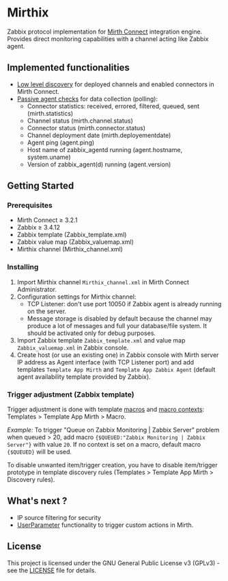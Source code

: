 # Mirthix

Zabbix protocol implementation for [Mirth Connect](https://www.nextgen.com/products-and-services/NextGen-Connect-Integration-Engine-Downloads) integration engine. Provides direct monitoring capabilities with a channel acting like Zabbix agent.

## Implemented functionalities

- [Low level discovery](https://www.zabbix.com/documentation/4.0/manual/discovery/low_level_discovery) for deployed channels and enabled connectors in Mirth Connect.
- [Passive agent checks](https://www.zabbix.com/documentation/4.0/manual/appendix/items/activepassive) for data collection (polling):
  - Connector statistics: received, errored, filtered, queued, sent (mirth.statistics)
  - Channel status (mirth.channel.status)
  - Connector status (mirth.connector.status)
  - Channel deployment date (mirth.deployementdate)
  - Agent ping (agent.ping)
  - Host name of zabbix_agentd running (agent.hostname, system.uname)
  - Version of zabbix_agent(d) running (agent.version)


## Getting Started

### Prerequisites

- Mirth Connect ≥ 3.2.1
- Zabbix ≥ 3.4.12
- Zabbix template (Zabbix_template.xml)
- Zabbix value map (Zabbix_valuemap.xml)
- Mirthix channel (Mirthix_channel.xml)


### Installing

1. Import Mirthix channel `Mirthix_channel.xml` in Mirth Connect Administrator.
2. Configuration settings for Mirthix channel:
   - TCP Listener: don't use port 10050 if Zabbix agent is already running on the server.
   - Message storage is disabled by default because the channel may produce a lot of messages and full your database/file system. It should be activated only for debug purposes.
3. Import Zabbix template `Zabbix_template.xml` and value map `Zabbix_valuemap.xml` in Zabbix console.
4. Create host (or use an existing one) in Zabbix console with Mirth server IP address as Agent interface (with TCP Listener port) and add templates `Template App Mirth` and `Template App Zabbix Agent` (default agent availability template provided by Zabbix).


### Trigger adjustment (Zabbix template)

Trigger adjustment is done with template [macros](https://www.zabbix.com/documentation/3.4/manual/config/macros/usermacros) and [macro contexts](https://www.zabbix.com/documentation/3.4/manual/config/macros/usermacros#user_macro_context): Templates > Template App Mirth > Macro.

*Example:*
To trigger "Queue on Zabbix Monitoring | Zabbix Server" problem when queued > 20, add macro `{$QUEUED:"Zabbix Monitoring | Zabbix Server"}` with value `20`. If no context is set on a macro, default macro `{$QUEUED}` will be used.

To disable unwanted item/trigger creation, you have to disable item/trigger prototype in template discovery rules (Templates > Template App Mirth > Discovery rules).  

## What's next ?

- IP source filtering for security
- [UserParameter](https://www.zabbix.com/documentation/4.0/manual/config/items/userparameters) functionality to trigger custom actions in Mirth.

## License

This project is licensed under the GNU General Public License v3 (GPLv3) - see the [LICENSE](LICENSE) file for details.

